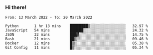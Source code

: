 ### Hi there!

<!--START_SECTION:waka-->

```text
From: 13 March 2022 - To: 20 March 2022

Python       1 hr 13 mins    ████████▒░░░░░░░░░░░░░░░░   32.97 %
JavaScript   54 mins         ██████░░░░░░░░░░░░░░░░░░░   24.32 %
JSON         32 mins         ███▓░░░░░░░░░░░░░░░░░░░░░   14.75 %
Bash         21 mins         ██▒░░░░░░░░░░░░░░░░░░░░░░   09.46 %
Docker       12 mins         █▒░░░░░░░░░░░░░░░░░░░░░░░   05.38 %
Git Config   11 mins         █▒░░░░░░░░░░░░░░░░░░░░░░░   05.34 %
```

<!--END_SECTION:waka-->
